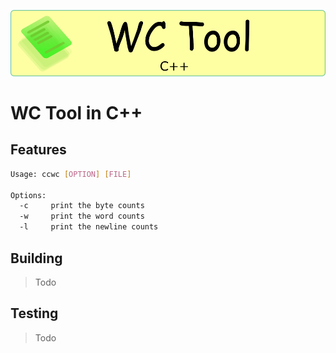 ![wc tool banner image](./docs/images/banner_wctool.png)
# WC Tool in C++

## Features

```bash
Usage: ccwc [OPTION] [FILE]

Options:
  -c     print the byte counts
  -w     print the word counts
  -l     print the newline counts
```

## Building
> Todo

## Testing
> Todo

